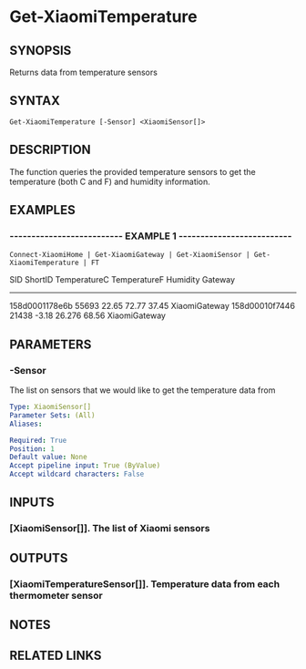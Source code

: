# Get-XiaomiTemperature

## SYNOPSIS
Returns data from temperature sensors

## SYNTAX

```
Get-XiaomiTemperature [-Sensor] <XiaomiSensor[]>
```

## DESCRIPTION
The function queries the provided temperature sensors to get the temperature (both C and F) and humidity
information.

## EXAMPLES

### -------------------------- EXAMPLE 1 --------------------------
```
Connect-XiaomiHome | Get-XiaomiGateway | Get-XiaomiSensor | Get-XiaomiTemperature | FT
```

SID            ShortID TemperatureC TemperatureF Humidity Gateway
---            ------- ------------ ------------ -------- -------
158d0001178e6b   55693        22.65        72.77    37.45 XiaomiGateway
158d00010f7446   21438        -3.18       26.276    68.56 XiaomiGateway

## PARAMETERS

### -Sensor
The list on sensors that we would like to get the temperature data from

```yaml
Type: XiaomiSensor[]
Parameter Sets: (All)
Aliases: 

Required: True
Position: 1
Default value: None
Accept pipeline input: True (ByValue)
Accept wildcard characters: False
```

## INPUTS

### [XiaomiSensor[]]. The list of Xiaomi sensors

## OUTPUTS

### [XiaomiTemperatureSensor[]]. Temperature data from each thermometer sensor

## NOTES

## RELATED LINKS

